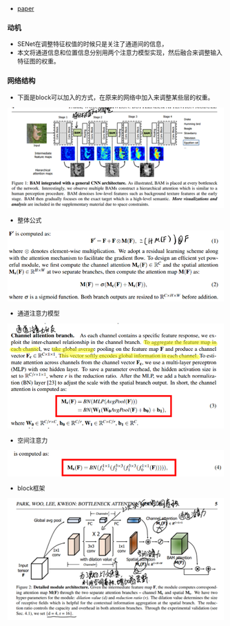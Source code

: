 * [paper](paper/40.002-18-BAM--Bottleneck-Attention-Module.pdf)

### 动机

* SENet在调整特征权值的时候只是关注了通道间的信息，
* 本文将通道信息和位置信息分别用两个注意力模型实现，然后融合来调整输入特征图的权重。

### 网络结构

* 下面是block可以加入的方式，在原来的网络中加入来调整某些层的权重。

![1542971705244](readme/40.002-网络结构.png)

* 整体公式

![1542971846445](readme/40.002-bottleneck_公式.png)

* 通道注意力模型

![1542971886836](readme/40.002-通道注意力_公式.png)

* 空间注意力

![1542971930682](readme/40.002-空间注意力_公式.png)

* block框架

![1542971978292](readme/40.002-bottleneck_框架.png)
